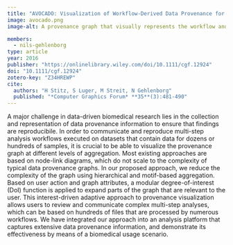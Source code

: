```yaml
---
title: "AVOCADO: Visualization of Workflow-Derived Data Provenance for Reproducible Biomedical Research"
image: avocado.png
image-alt: A provenance graph that visually represents the workflow and analysis process for a data-driven project. It shows various nodes, such as datasets, analyses, and workflow instances, connected by edges that depict the relationships and data flow between them. 

members:
  - nils-gehlenborg
type: article
year: 2016
publisher: "https://onlinelibrary.wiley.com/doi/10.1111/cgf.12924"
doi: "10.1111/cgf.12924"
zotero-key: "Z34HREWP"
cite:
  authors: "H Stitz, S Luger, M Streit, N Gehlenborg"
  published: "*Computer Graphics Forum* **35**(3):481-490"
---
```

A major challenge in data-driven biomedical research lies in the collection and representation of data provenance information to ensure that findings are reproducibile. In order to communicate and reproduce multi-step analysis workflows executed on datasets that contain data for dozens or hundreds of samples, it is crucial to be able to visualize the provenance graph at different levels of aggregation. Most existing approaches are based on node-link diagrams, which do not scale to the complexity of typical data provenance graphs. In our proposed approach, we reduce the complexity of the graph using hierarchical and motif-based aggregation. Based on user action and graph attributes, a modular degree-of-interest (DoI) function is applied to expand parts of the graph that are relevant to the user. This interest-driven adaptive approach to provenance visualization allows users to review and communicate complex multi-step analyses, which can be based on hundreds of files that are processed by numerous workflows. We have integrated our approach into an analysis platform that captures extensive data provenance information, and demonstrate its effectiveness by means of a biomedical usage scenario.
